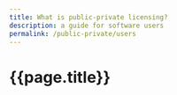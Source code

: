 ```yaml
---
title: What is public-private licensing?
description: a guide for software users
permalink: /public-private/users
---
```


# {{page.title}}
